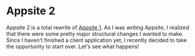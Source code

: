 Appsite 2
========

Appsite 2 is a total rewrite of [Appsite 1](https://github.com/roguePanda/appsite). As I was writing Appsite, I realized that there were some pretty major structural changes I wanted to make. Since I haven't finished a client application yet, I recently decided to take the opportunity to start over. Let's see what happens!